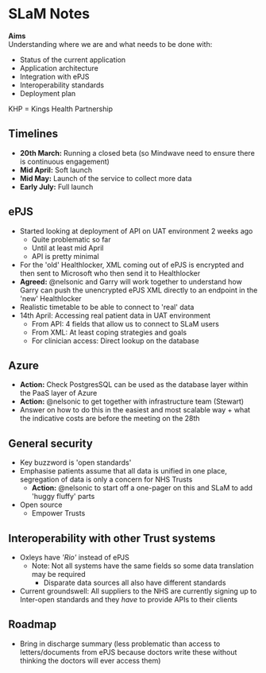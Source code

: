 # SLaM Notes

**Aims**  
Understanding where we are and what needs to be done with:
+ Status of the current application
+ Application architecture
+ Integration with ePJS
+ Interoperability standards
+ Deployment plan

KHP = Kings Health Partnership


## Timelines
+ **20th March:** Running a closed beta (so Mindwave need to ensure there is continuous engagement)
+ **Mid April:** Soft launch
+ **Mid May:** Launch of the service to collect more data
+ **Early July:** Full launch

## ePJS
+ Started looking at deployment of API on UAT environment 2 weeks ago
  + Quite problematic so far
  + Until at least mid April
  + API is pretty minimal
+ For the 'old' Healthlocker, XML coming out of ePJS is encrypted and then sent to Microsoft who then send it to Healthlocker
+ **Agreed:** @nelsonic and Garry will work together to understand how Garry can push the unencrypted ePJS XML directly to an endpoint in the 'new' Healthlocker
+ Realistic timetable to be able to connect to 'real' data
+ 14th April: Accessing real patient data in UAT environment
  + From API: 4 fields that allow us to connect to SLaM users
  + From XML: At least coping strategies and goals
  + For clinician access: Direct lookup on the database

## Azure
+ **Action:** Check PostgresSQL can be used as the database layer within the PaaS layer of Azure
+ **Action:** @nelsonic to get together with infrastructure team (Stewart)
+ Answer on how to do this in the easiest and most scalable way + what the indicative costs are before the meeting on the 28th


## General security
+ Key buzzword is 'open standards'
+ Emphasise patients assume that all data is unified in one place, segregation of data is only a concern for NHS Trusts
  + **Action:** @nelsonic to start off a one-pager on this and SLaM to add 'huggy fluffy' parts
+ Open source
  + Empower Trusts

## Interoperability with other Trust systems
+ Oxleys have _'Rio'_ instead of ePJS
  + Note: Not all systems have the same fields so some data translation may be required
    + Disparate data sources all also have different standards
+ Current groundswell: All suppliers to the NHS are currently signing up to Inter-open standards and they *have* to provide APIs to their clients

## Roadmap
+ Bring in discharge summary (less problematic than access to letters/documents from ePJS because doctors write these without thinking the doctors will ever access them)
